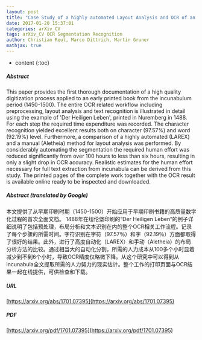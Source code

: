 ```yaml
---
layout: post
title: "Case Study of a highly automated Layout Analysis and OCR of an incunabulum: 'Der Heiligen Leben'"
date: 2017-01-20 15:37:01
categories: arXiv_CV
tags: arXiv_CV OCR Segmentation Recognition
author: Christian Reul, Marco Dittrich, Martin Gruner
mathjax: true
---
```


* content
{:toc}

##### Abstract
This paper provides the first thorough documentation of a high quality digitization process applied to an early printed book from the incunabulum period (1450-1500). The entire OCR related workflow including preprocessing, layout analysis and text recognition is illustrated in detail using the example of 'Der Heiligen Leben', printed in Nuremberg in 1488. For each step the required time expenditure was recorded. The character recognition yielded excellent results both on character (97.57%) and word (92.19%) level. Furthermore, a comparison of a highly automated (LAREX) and a manual (Aletheia) method for layout analysis was performed. By considerably automating the segmentation the required human effort was reduced significantly from over 100 hours to less than six hours, resulting in only a slight drop in OCR accuracy. Realistic estimates for the human effort necessary for full text extraction from incunabula can be derived from this study. The printed pages of the complete work together with the OCR result is available online ready to be inspected and downloaded.

##### Abstract (translated by Google)
本文提供了从早期印刷时期（1450-1500）开始应用于早期印刷书籍的高质量数字化过程的首次全面文档。 1488年在纽伦堡印刷的“Der Heiligen Leben”的例子详细说明了包括预处理，布局分析和文本识别在内的整个OCR相关工作流程。记录了每个步骤的所需时间。字符识别在字符（97.57％）和字（92.19％）方面都取得了很好的结果。此外，进行了高度自动化（LAREX）和手动（Aletheia）的布局分析方法的比较。通过相当大的自动化分割，所需的人力成本从100多个小时显着减少到不到6个小时，导致OCR精度仅略微下降。从这个研究中可以得到从incunabula全文提取所需的人力努力的现实估计。整个工作的打印页面与OCR结果一起在线提供，可供检查和下载。

##### URL
[https://arxiv.org/abs/1701.07395](https://arxiv.org/abs/1701.07395)

##### PDF
[https://arxiv.org/pdf/1701.07395](https://arxiv.org/pdf/1701.07395)

